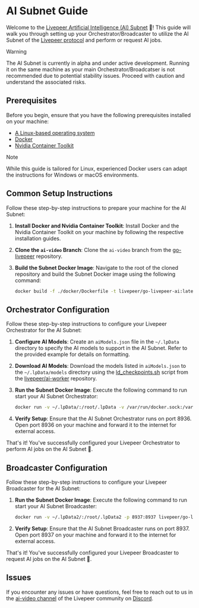 # AI Subnet Guide

Welcome to the [Livepeer Artificial Intelligence (AI) Subnet](https://explorer.livepeer.org/treasury/110409521297538895053642752647313688591695822800862508217133236436856613165807) 🤖! This guide will walk you through setting up your Orchestrator/Broadcaster to utilize the AI Subnet of the [Livepeer protocol](https://livepeer.org/) and perform or request AI jobs.

> [!WARNING]
> The AI Subnet is currently in alpha and under active development. Running it on the same machine as your main Orchestrator/Broadcatser is not recommended due to potential stability issues. Proceed with caution and understand the associated risks.

## Prerequisites

Before you begin, ensure that you have the following prerequisites installed on your machine:

-   [A Linux-based operating system](https://www.ubuntu.com/download)
-   [Docker](https://docs.docker.com/install/)
-   [Nvidia Container Toolkit](https://docs.nvidia.com/datacenter/cloud-native/container-toolkit/latest/install-guide.html)

> [!NOTE]  
> While this guide is tailored for Linux, experienced Docker users can adapt the instructions for Windows or macOS environments.

## Common Setup Instructions

Follow these step-by-step instructions to prepare your machine for the AI Subnet:

1. **Install Docker and Nvidia Container Toolkit**: Install Docker and the Nvidia Container Toolkit on your machine by following the respective installation guides.

2. **Clone the `ai-video` Branch**: Clone the `ai-video` branch from the [go-livepeer](https://github.com/livepeer/go-livepeer/tree/ai-video) repository.

3. **Build the Subnet Docker Image**: Navigate to the root of the cloned repository and build the Subnet Docker image using the following command:

    ```bash
    docker build -f ./docker/Dockerfile -t livepeer/go-livepeer-ai:latest .
    ```

## Orchestrator Configuration

Follow these step-by-step instructions to configure your Livepeer Orchestrator for the AI Subnet:

1. **Configure AI Models**: Create an `aiModels.json` file in the `~/.lpData` directory to specify the AI models to support in the AI Subnet. Refer to the provided example for details on formatting.

2. **Download AI Models**: Download the models listed in `aiModels.json` to the `~/.lpData/models` directory using the [ld_checkpoints.sh](https://github.com/livepeer/ai-worker/blob/main/runner/dl_checkpoints.sh) script from the [livepeer/ai-worker](https://github.com/livepeer/ai-worker/blob/main/runner/dl_checkpoints.sh) repository.

3. **Run the Subnet Docker Image**: Execute the following command to run start your AI Subnet Orchestrator:

    ```bash
    docker run -v ~/.lpData/:/root/.lpData -v /var/run/docker.sock:/var/run/docker.sock --network host --gpus all livepeer/go-livepeer-ai:latest -orchestrator -transcoder -aiWorker -serviceAddr 0.0.0.0:8936 -v 6 -nvidia "all" -aiModels /root/.lpData/aiModels.json
    ```

4. **Verify Setup**: Ensure that the AI Subnet Orchestrator runs on port 8936. Open port 8936 on your machine and forward it to the internet for external access.

That's it! You've successfully configured your Livepeer Orchestrator to perform AI jobs on the AI Subnet 🚀.

## Broadcaster Configuration

Follow these step-by-step instructions to configure your Livepeer Broadcaster for the AI Subnet:

1. **Run the Subnet Docker Image**: Execute the following command to run start your AI Subnet Broadcaster:

    ```bash
    docker run -v ~/.lpData2/:/root/.lpData2 -p 8937:8937 livepeer/go-livepeer-ai:latest -datadir ~/.lpData2 -broadcaster -orchAddr <ORCH_LIST> -httpAddr 0.0.0.0:8937 -v 6 -httpIngest
    ```

2. **Verify Setup**: Ensure that the AI Subnet Broadcaster runs on port 8937. Open port 8937 on your machine and forward it to the internet for external access.

That's it! You've successfully configured your Livepeer Broadcaster to request AI jobs on the AI Subnet 🚀.

## Issues

If you encounter any issues or have questions, feel free to reach out to us in the [ai-video channel](https://discord.com/channels/423160867534929930/1187806216185974934) of the Livepeer community on [Discord](https://discord.gg/livepeer).
